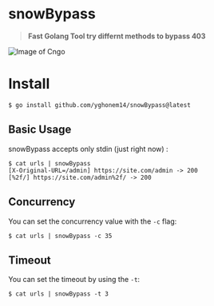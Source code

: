 # snowBypass

> **Fast Golang Tool try differnt methods to bypass 403**


![Image of Cngo](https://i.imgur.com/qH1uDbi.png)

# Install
```
$ go install github.com/yghonem14/snowBypass@latest
```

## Basic Usage
snowBypass accepts only stdin (just right now) :

```
$ cat urls | snowBypass
[X-Original-URL=/admin] https://site.com/admin -> 200
[%2f/] https://site.com/admin%2f/ -> 200
```


## Concurrency

You can set the concurrency value with the `-c` flag:

```
$ cat urls | snowBypass -c 35
```

## Timeout

You can set the timeout by using the `-t`:

```
$ cat urls | snowBypass -t 3
```
